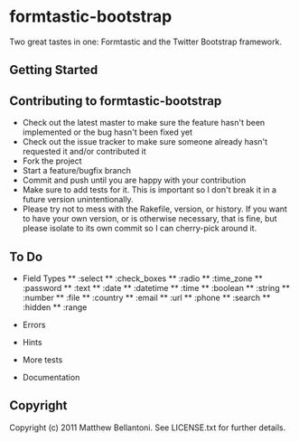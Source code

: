# formtastic-bootstrap

Two great tastes in one: Formtastic and the Twitter Bootstrap framework.

## Getting Started

## Contributing to formtastic-bootstrap
 
* Check out the latest master to make sure the feature hasn't been implemented or the bug hasn't been fixed yet
* Check out the issue tracker to make sure someone already hasn't requested it and/or contributed it
* Fork the project
* Start a feature/bugfix branch
* Commit and push until you are happy with your contribution
* Make sure to add tests for it. This is important so I don't break it in a future version unintentionally.
* Please try not to mess with the Rakefile, version, or history. If you want to have your own version, or is otherwise necessary, that is fine, but please isolate to its own commit so I can cherry-pick around it.

## To Do
* Field Types
** :select
** :check_boxes
** :radio
** :time_zone
** :password
** :text
** :date
** :datetime
** :time
** :boolean
** :string
** :number
** :file
** :country
** :email
** :url
** :phone
** :search
** :hidden
** :range

* Errors
* Hints
* More tests
* Documentation


## Copyright

Copyright (c) 2011 Matthew Bellantoni. See LICENSE.txt for further details.

